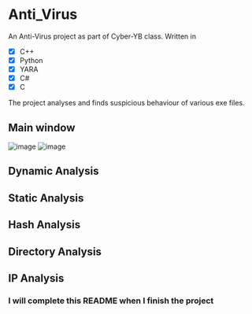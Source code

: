 # Anti_Virus
An Anti-Virus project as part of Cyber-YB class.
Written in
- [x] C++
- [x] Python
- [x] YARA
- [x] C#
- [x] C

The project analyses and finds suspicious behaviour of various exe files.
## Main window
![image](https://github.com/eladyesh/Anti_Virus/assets/102996033/9465a011-5008-4344-bb99-63d5f83f4bab) 
![image](https://github.com/eladyesh/Anti_Virus/assets/102996033/242b11aa-9eeb-48a1-9609-86e5f62d08b6)
## Dynamic Analysis
## Static Analysis
## Hash Analysis
## Directory Analysis
## IP Analysis
### I will complete this README when I finish the project

